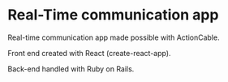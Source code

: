 # Real-Time communication app

<p>Real-time communication app made possible with ActionCable.</p>
<p>Front end created with React (create-react-app).</p>
<p>Back-end handled with Ruby on Rails.</p>